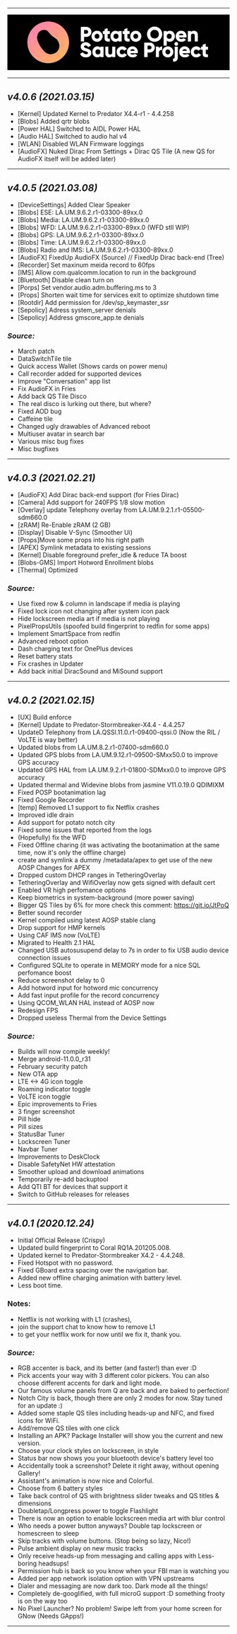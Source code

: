 ---------------------------------------

<img src="https://raw.githubusercontent.com/PotatoProject/manifest/dumaloo-release/XDAThread/main.png">

---------------------------------------

## *v4.0.6 (2021.03.15)*
 - [Kernel] Updated Kernel to Predator X4.4-r1 - 4.4.258
 - [Blobs] Added qrtr blobs
 - [Power HAL] Switched to AIDL Power HAL
 - [Audio HAL] Switched to audio hal v4
 - [WLAN] Disabled WLAN Firmware loggings
 - [AudioFX] Nuked Dirac From Settings + Dirac QS Tile (A new QS for AudioFX itself will be added later)

---------------------------------------

## *v4.0.5 (2021.03.08)*
 - [DeviceSettings] Added Clear Speaker
 - [Blobs] ESE:   LA.UM.9.6.2.r1-03300-89xx.0
 - [Blobs] Media: LA.UM.9.6.2.r1-03300-89xx.0
 - [Blobs] WFD:   LA.UM.9.6.2.r1-03300-89xx.0 (WFD stll WIP)
 - [Blobs] GPS:   LA.UM.9.6.2.r1-03300-89xx.0
 - [Blobs] Time:  LA.UM.9.6.2.r1-03300-89xx.0
 - [Blobs] Radio and IMS: LA.UM.9.6.2.r1-03300-89xx.0
 - [AudioFX] FixedUp AudioFX (Source) // FixedUp Dirac back-end (Tree)
 - [Recorder] Set maxinum meida record to 60fps
 - [IMS] Allow com.qualcomm.location to run in the background
 - [Bluetooth] Disable clean turn on
 - [Porps] Set vendor.audio.adm.buffering.ms to 3 
 - [Props] Shorten wait time for services exit to optimize shutdown time
 - [Rootdir] Add permission for /dev/sp_keymaster_ssr
 - [Sepolicy] Adress system_server denials
 - [Sepolicy] Address gmscore_app.te denials

### *Source:*
- March patch
- DataSwitchTile tile
- Quick access Wallet (Shows cards on power menu)
- Call recorder added for supported devices
- Improve "Conversation" app list
- Fix AudioFX in Fries
- Add back QS Tile Disco
- The real disco is lurking out there, but where?
- Fixed AOD bug 
- Caffeine tile
- Changed ugly drawables of Advanced reboot
- Multiuser avatar in search bar
- Various misc bug fixes
- Misc bugfixes

---------------------------------------

## *v4.0.3 (2021.02.21)*
 - [AudioFX] Add Dirac back-end support (for Fries Dirac)
 - [Camera] Add support for 240FPS 1/8 slow motion
 - [Overlay] update Telephony overlay from LA.UM.9.2.1.r1-05500-sdm660.0
 - [zRAM] Re-Enable zRAM (2 GB)
 - [Display] Disable V-Sync (Smoother Ui)
 - [Props]Move some props into his right path
 - [APEX] Symlink metadata to existing sessions 
 - [Kernel] Disable foreground prefer_idle & reduce TA boost
 - [Blobs-GMS] Import Hotword Enrollment blobs
 - [Thermal] Optimized

### *Source:*
- Use fixed row & column in landscape if media is playing
- Fixed lock icon not changing after system icon pack
- Hide lockscreen media art if media is not playing
- PixelPropsUtils (spoofed build fingerprint to redfin for some apps)
- Implement SmartSpace from redfin
- Advanced reboot option
- Dash charging text for OnePlus devices
- Reset battery stats
- Fix crashes in Updater
- Add back initial DiracSound and MiSound support

---------------------------------------

## *v4.0.2 (2021.02.15)*
 - [UX] Build enforce
 - [Kernel] Update to Predator-Stormbreaker-X4.4 - 4.4.257
 - UpdateD Telephony from LA.QSSI.11.0.r1-09400-qssi.0 (Now the RIL / VoLTE is way better)
 - Updated blobs from LA.UM.8.2.r1-07400-sdm660.0
 - Updated GPS blobs from LA.UM.9.12.r1-09500-SMxx50.0 to improve GPS accuracy
 - Updated GPS HAL from LA.UM.9.2.r1-01800-SDMxx0.0 to improve GPS accuracy
 - Updated thermal and Widevine blobs from jasmine V11.0.19.0 QDIMIXM
 - Fixed POSP bootanimation lag
 - Fixed Google Recorder
 - [temp] Removed L1 support to fix Netflix crashes
 - Improved idle drain
 - Add support for potato notch city
 - Fixed some issues that reported from the logs
 - (Hopefully) fix the WFD
 - Fixed Offline charing (it was activating the bootanimation at the same time, now it's only the offline charge)
 - create and symlink a dummy /metadata/apex to get use of the new AOSP Changes for APEX
 - Dropped custom DHCP ranges in TetheringOverlay
 - TetheringOverlay and WifiOverlay now gets signed with default cert
 - Enabled VR high perfomance options
 - Keep biometrics in system-background (more power saving)
 - Bigger QS Tiles by 6% for more check this comment: https://git.io/JtPoQ
 - Better sound recorder
 - Kernel compiled using latest AOSP stable clang
 - Drop support for HMP kernels 
 - Using CAF IMS now (VoLTE)
 - Migrated to Health 2.1 HAL 
 - Changed USB autosusupend delay to 7s in order to fix USB audio device connection issues
 - Configured SQLite to operate in MEMORY mode for a nice SQL perfomance boost
 - Reduce screenshot delay to 0
 - Add hotword input for hotword mic concurrency
 - Add fast input profile for the record concurrency
 - Using QCOM_WLAN HAL instead of AOSP now
 - Redesign FPS
 - Dropped useless Thermal from the Device Settings

### *Source:*
 - Builds will now compile weekly!
 - Merge android-11.0.0_r31
 - February security patch
 - New OTA app
 - LTE <-> 4G icon toggle
 - Roaming indicator toggle
 - VoLTE icon toggle
 - Epic improvements to Fries
 - 3 finger screenshot
 - Pill hide
 - Pill sizes
 - StatusBar Tuner
 - Lockscreen Tuner
 - Navbar Tuner
 - Improvements to DeskClock
 - Disable SafetyNet HW attestation
 - Smoother upload and download animations
 - Temporarily re-add backuptool
 - Add QTI BT for devices that support it
 - Switch to GitHub releases for releases

---------------------------------------

## *v4.0.1 (2020.12.24)*
 - Initial Official Release (Crispy)
 - Updated build fingerprint to Coral RQ1A.201205.008.
 - Updated kernel to Predator-Stormbreaker X4.2 - 4.4.248.
 - Fixed Hotspot with no password.
 - Fixed GBoard extra spacing over the navigation bar.
 - Added new offline charging animation with battery level.
 - Less boot time.

### Notes:
 - Netflix is not working with L1 (crashes),
 - join the support chat to know how to remove L1
 - to get your netflix work for now until we fix it, thank you.

### *Source:*
- RGB accenter is back, and its better (and faster!) than ever :D
- Pick accents your way with 3 different color pickers. You can also choose different accents for dark and light mode.
- Our famous volume panels from Q are back and are baked to perfection!
- Notch City is back, though there are only 2 modes for now. Stay tuned for an update :)
- Added some staple QS tiles including heads-up and NFC, and fixed icons for WiFi.
- Add/remove QS tiles with one click 
- Installing an APK? Package Installer will show you the current and new version.
- Choose your clock styles on lockscreen, in style
- Status bar now shows you your bluetooth device's battery level too
- Accidentally took a screenshot? Delete it right away, without opening Gallery!
- Assistant's animation is now nice and Colorful.
- Choose from 6 battery styles
- Take back control of QS with brightness slider tweaks and QS titles & dimensions 
- Doubletap/Longpress power to toggle Flashlight
- There is now an option to enable lockscreen media art with blur control
- Who needs a power button anyways? Double tap lockscreen or homescreen to sleep
- Skip tracks with volume buttons. (Stop being so lazy, Nico!)
- Pulse ambient display on new music tracks
- Only receive heads-up from messaging and calling apps with Less-boring headsups!
- Permission hub is back so you know when your FBI man is watching you
- Added per app network isolation option with VPN upstreams 
- Dialer and messaging are now dark too. Dark mode all the things!
- Completely de-googlified, with full microG support :D something frooty is on the way too
- No Pixel Launcher? No problem! Swipe left from your home screen for GNow (Needs GApps!)

---------------------------------------
